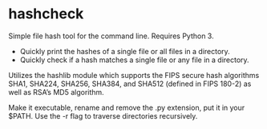# hashcheck
Simple file hash tool for the command line. Requires Python 3.

  - Quickly print the hashes of a single file or all files in a directory.
  - Quickly check if a hash matches a single file or any file in a directory.

Utilizes the hashlib module which supports the FIPS secure hash algorithms SHA1, SHA224, SHA256, SHA384, and SHA512 (defined in FIPS 180-2) as well as RSA’s MD5 algorithm.

Make it executable, rename and remove the .py extension, put it in your $PATH. Use the -r flag to traverse directories recursively.
